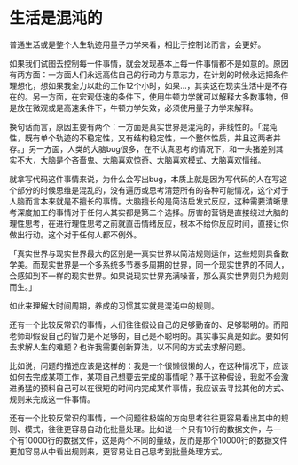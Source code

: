 # 生活是混沌的

普通生活或是整个人生轨迹用量子力学来看，相比于控制论而言，会更好。

如果我们试图去控制每一件事情，就会发现基本上每一件事情都不是如意的。原因有两方面：一方面人们永远高估自己的行动力与意志力，在计划的时候永远把条件理想化，想如果我全力以赴的工作12个小时，如果...，其实这在现实生活中是不存在的。另一方面，在宏观低速的条件下，使用牛顿力学就可以解释大多数事物，但是放在微观或是高速条件下，牛顿力学失效，必须使用量子力学来解释。

换句话而言，原因主要有两个：一方面是真实世界是混沌的，非线性的。「混沌性，既有单个轨迹的不稳定性，又有结构稳定性，一个整体性质，并且这两者并存。」另一方面，人类的大脑bug很多，在不认真思考的情况下，和一头猪差别其实不大，大脑是个吝啬鬼、大脑喜欢惊奇、大脑喜欢模式、大脑喜欢情绪。

就拿写代码这件事情来说，为什么会写出bug，本质上就是因为写代码的人在写这个部分的时候思维是混乱的，没有遍历或思考清楚所有的各种可能情况，这个对于人脑而言本来就是不擅长的事情。大脑擅长的是简洁启发式反应，这种需要清晰思考深度加工的事情对于任何人其实都是第二个选择。厉害的营销是直接绕过大脑的理性思考，在进行理性思考之前就直击情绪反应，根本不给你反应时间，直接让你做出行动。这个对于任何人都不例外。

「真实世界与现实世界最大的区别是—真实世界以简洁规则运作，这些规则具备数学美。而现实世界是一个多系统多节奏多周期的世界，同一个现实世界的不同人，会感知到不一样的现实世界。如果说现实世界充满噪音，那么真实世界则只为规则而生。」

如此来理解大时间周期，养成的习惯其实就是混沌中的规则。

还有一个比较反常识的事情，人们往往假设自己的足够勤奋的、足够聪明的。而阳老师却假设自己的智力是不足够的，自己是不聪明的。其实事实真是如此。要如何去求解人生的难题？也许我需要创新算法，以不同的方式去求解问题。

比如说，问题的描述应该是这样的：我是一个很懒很懒的人，在这种情况下，应该如何去完成某项工作，某项自己想要去完成的事情呢？基于这种假设，我就不会激进勇猛的预料自己可以在很短的时间内完成某件事情，我应该去寻找其他的方式、规则来完成这一件事情。

还有一个比较反常识的事情，一个问题往极端的方向思考往往更容易看出其中的规则、模式，往往更容易自动化批量处理。比如说一个只有10行的数据文件，与一个有10000行的数据文件，这是两个不同的量级，反而是那个10000行的数据文件更加容易从中看出规则来，更容易让自己思考到批量处理方式。

